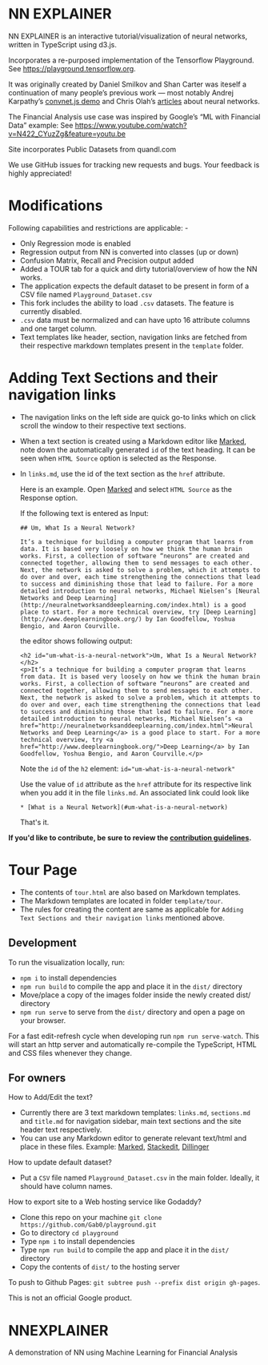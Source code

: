# NN EXPLAINER

NN EXPLAINER is an interactive tutorial/visualization of neural networks, written in TypeScript using d3.js.

Incorporates  a re-purposed implementation of the Tensorflow Playground.  See  https://playground.tensorflow.org.  

It was originally created by Daniel Smilkov and Shan Carter was iteself a continuation of many people’s previous work — most notably Andrej Karpathy’s [convnet.js demo](http://cs.stanford.edu/people/karpathy/convnetjs/demo/classify2d.html) and Chris Olah’s [articles](http://colah.github.io/posts/2014-03-NN-Manifolds-Topology/) about neural networks. 

The Financial Analysis use case was inspired by Google’s “ML with Financial Data” example:  See https://www.youtube.com/watch?v=N422_CYuzZg&feature=youtu.be   

Site incorporates Public Datasets from quandl.com

 We use GitHub issues for tracking new requests and bugs.
Your feedback is highly appreciated!

# Modifications

Following capabilities and restrictions are applicable: -

 - Only Regression mode is enabled
 - Regression output from NN is converted into classes (up or down)
 - Confusion Matrix, Recall and Precision output added
 - Added a TOUR tab for a quick and dirty tutorial/overview of how the NN works.
 - The application expects the default dataset to be present in form of a CSV file named `Playground_Dataset.csv`
 - This fork includes the ability to load `.csv` datasets. The feature is currently disabled.
 - `.csv` data must be normalized and can have upto 16 attribute columns and one target column.
 - Text templates like header, section, navigation links are fetched from their respective markdown templates present in the `template` folder.


# Adding Text Sections and their navigation links

- The navigation links on the left side are quick go-to links which on click scroll the window to their respective text sections.
- When a text section is created using a Markdown editor like [Marked](https://marked.js.org/demo/), note down the automatically generated `id` of the text heading. It can be seen when `HTML Source` option is selected as the Response.
- In `links.md`, use the id of the text section as the `href` attribute.

    Here is an example. Open [Marked](https://marked.js.org/demo/) and select `HTML Source` as the Response option.
    
    If the following text is entered as Input:

    ```
    ## Um, What Is a Neural Network?

    It’s a technique for building a computer program that learns from data. It is based very loosely on how we think the human brain works. First, a collection of software “neurons” are created and connected together, allowing them to send messages to each other. Next, the network is asked to solve a problem, which it attempts to do over and over, each time strengthening the connections that lead to success and diminishing those that lead to failure. For a more detailed introduction to neural networks, Michael Nielsen’s [Neural Networks and Deep Learning](http://neuralnetworksanddeeplearning.com/index.html) is a good place to start. For a more technical overview, try [Deep Learning](http://www.deeplearningbook.org/) by Ian Goodfellow, Yoshua Bengio, and Aaron Courville.
    ```

    the editor shows following output:
    ```
    <h2 id="um-what-is-a-neural-network">Um, What Is a Neural Network?</h2>
    <p>It’s a technique for building a computer program that learns from data. It is based very loosely on how we think the human brain works. First, a collection of software “neurons” are created and connected together, allowing them to send messages to each other. Next, the network is asked to solve a problem, which it attempts to do over and over, each time strengthening the connections that lead to success and diminishing those that lead to failure. For a more detailed introduction to neural networks, Michael Nielsen’s <a href="http://neuralnetworksanddeeplearning.com/index.html">Neural Networks and Deep Learning</a> is a good place to start. For a more technical overview, try <a href="http://www.deeplearningbook.org/">Deep Learning</a> by Ian Goodfellow, Yoshua Bengio, and Aaron Courville.</p>
    ```

    Note the `id` of the `h2` element: `id="um-what-is-a-neural-network"`

    Use the value of `id` attribute as the `href` attribute for its respective link when you add it in the file `links.md`.
    An associated link could look like 

    `* [What is a Neural Network](#um-what-is-a-neural-network)`

    That's it.

**If you'd like to contribute, be sure to review the [contribution guidelines](CONTRIBUTING.md).**

# Tour Page

- The contents of `tour.html` are also based on Markdown templates.
- The Markdown templates are located in folder `template/tour`.
- The rules for creating the content are same as applicable for `Adding Text Sections and their navigation links` mentioned above.

## Development

To run the visualization locally, run:
- `npm i` to install dependencies
- `npm run build` to compile the app and place it in the `dist/` directory
- Move/place a copy of the images folder inside the newly created dist/ directory
- `npm run serve` to serve from the `dist/` directory and open a page on your browser.

For a fast edit-refresh cycle when developing run `npm run serve-watch`.
This will start an http server and automatically re-compile the TypeScript,
HTML and CSS files whenever they change.

## For owners

How to Add/Edit the text?

- Currently there are 3 text markdown templates: `links.md`, `sections.md` and `title.md` for navigation sidebar, main text sections and the site header text respectively.
- You can use any Markdown editor to generate relevant text/html and place in these files. Example: [Marked](https://marked.js.org/demo/), [Stackedit](https://stackedit.io/app), [Dillinger](https://dillinger.io/)

How to update default dataset?

- Put a `CSV` file named `Playground_Dataset.csv` in the main folder. Ideally, it should have column names.

How to export site to a Web hosting service like Godaddy?

- Clone this repo on your machine `git clone https://github.com/Gab0/playground.git`
- Go to directory `cd playground`
- Type `npm i` to install dependencies
- Type `npm run build` to compile the app and place it in the `dist/` directory
- Copy the contents of `dist/` to the hosting server

To push to Github Pages: `git subtree push --prefix dist origin gh-pages`.

This is not an official Google product.

# NNEXPLAINER
A demonstration of NN using Machine Learning for Financial Analysis
